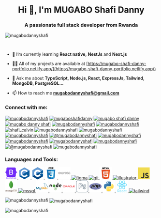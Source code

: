 <h1 align="center">Hi 👋, I'm MUGABO Shafi Danny</h1>
<h3 align="center">A passionate full stack developer from Rwanda</h3>

<p align="left"> <img src="https://komarev.com/ghpvc/?username=mugabodannyshafi&label=Profile%20views&color=0e75b6&style=flat" alt="mugabodannyshafi" /> </p>

<p align="left"> <a href="https://twitter.com/" target="blank"><img src="https://img.shields.io/twitter/follow/?logo=twitter&style=for-the-badge" alt="" /></a> </p>

- 🌱 I’m currently learning **React native,** **NestJs** and **Next.js**

- 👨‍💻 All of my projects are available at [https://mugabo-shafi-danny-portfolio.netlify.app/](https://mugabo-shafi-danny-portfolio.netlify.app/)

- 💬 Ask me about **TypeScript, Node.js, React, ExpressJs, Tailwind, MongoDB, PostgreSQL...**

- 📫 How to reach me **mugabodannyshafi@gmail.com**

<h3 align="left">Connect with me:</h3>
<p align="left">
<a href="https://codepen.io/mugabodannyshafi" target="blank"><img align="center" src="https://raw.githubusercontent.com/rahuldkjain/github-profile-readme-generator/master/src/images/icons/Social/codepen.svg" alt="mugabodannyshafi" height="30" width="40" /></a>
<a href="https://dev.to/mugaboshafidanny" target="blank"><img align="center" src="https://raw.githubusercontent.com/rahuldkjain/github-profile-readme-generator/master/src/images/icons/Social/devto.svg" alt="mugaboshafidanny" height="30" width="40" /></a>
<a href="https://linkedin.com/in/mugabo shafi danny" target="blank"><img align="center" src="https://raw.githubusercontent.com/rahuldkjain/github-profile-readme-generator/master/src/images/icons/Social/linked-in-alt.svg" alt="mugabo shafi danny" height="30" width="40" /></a>
<a href="https://stackoverflow.com/users/mugabo danny shafi" target="blank"><img align="center" src="https://raw.githubusercontent.com/rahuldkjain/github-profile-readme-generator/master/src/images/icons/Social/stack-overflow.svg" alt="mugabo danny shafi" height="30" width="40" /></a>
<a href="https://codesandbox.com/mugabodannyshafi" target="blank"><img align="center" src="https://raw.githubusercontent.com/rahuldkjain/github-profile-readme-generator/master/src/images/icons/Social/codesandbox.svg" alt="mugabodannyshafi" height="30" width="40" /></a>
<a href="https://kaggle.com/mugabodannyshafi" target="blank"><img align="center" src="https://raw.githubusercontent.com/rahuldkjain/github-profile-readme-generator/master/src/images/icons/Social/kaggle.svg" alt="mugabodannyshafi" height="30" width="40" /></a>
<a href="https://instagram.com/shafi_calvin" target="blank"><img align="center" src="https://raw.githubusercontent.com/rahuldkjain/github-profile-readme-generator/master/src/images/icons/Social/instagram.svg" alt="shafi_calvin" height="30" width="40" /></a>
<a href="https://dribbble.com/mugabodannyshafi" target="blank"><img align="center" src="https://raw.githubusercontent.com/rahuldkjain/github-profile-readme-generator/master/src/images/icons/Social/dribbble.svg" alt="mugabodannyshafi" height="30" width="40" /></a>
<a href="https://www.behance.net/mugabodannyshafi" target="blank"><img align="center" src="https://raw.githubusercontent.com/rahuldkjain/github-profile-readme-generator/master/src/images/icons/Social/behance.svg" alt="mugabodannyshafi" height="30" width="40" /></a>
<a href="https://hashnode.com/mugabodannyshafi" target="blank"><img align="center" src="https://raw.githubusercontent.com/rahuldkjain/github-profile-readme-generator/master/src/images/icons/Social/hashnode.svg" alt="mugabodannyshafi" height="30" width="40" /></a>
<a href="https://medium.com/@mugabodannyshafi" target="blank"><img align="center" src="https://raw.githubusercontent.com/rahuldkjain/github-profile-readme-generator/master/src/images/icons/Social/medium.svg" alt="@mugabodannyshafi" height="30" width="40" /></a>
<a href="https://www.codechef.com/users/mugabodannyshafi" target="blank"><img align="center" src="https://cdn.jsdelivr.net/npm/simple-icons@3.1.0/icons/codechef.svg" alt="mugabodannyshafi" height="30" width="40" /></a>
<a href="https://www.hackerrank.com/mugabodannyshafi" target="blank"><img align="center" src="https://raw.githubusercontent.com/rahuldkjain/github-profile-readme-generator/master/src/images/icons/Social/hackerrank.svg" alt="mugabodannyshafi" height="30" width="40" /></a>
<a href="https://codeforces.com/profile/mugabodannyshafi" target="blank"><img align="center" src="https://raw.githubusercontent.com/rahuldkjain/github-profile-readme-generator/master/src/images/icons/Social/codeforces.svg" alt="mugabodannyshafi" height="30" width="40" /></a>
<a href="https://www.leetcode.com/mugabodannyshafi" target="blank"><img align="center" src="https://raw.githubusercontent.com/rahuldkjain/github-profile-readme-generator/master/src/images/icons/Social/leet-code.svg" alt="mugabodannyshafi" height="30" width="40" /></a>
<a href="https://www.hackerearth.com/@mugabodannyshafi" target="blank"><img align="center" src="https://raw.githubusercontent.com/rahuldkjain/github-profile-readme-generator/master/src/images/icons/Social/hackerearth.svg" alt="@mugabodannyshafi" height="30" width="40" /></a>
<a href="https://www.topcoder.com/members/mugabodannyshafi" target="blank"><img align="center" src="https://raw.githubusercontent.com/rahuldkjain/github-profile-readme-generator/master/src/images/icons/Social/topcoder.svg" alt="mugabodannyshafi" height="30" width="40" /></a>
</p>

<h3 align="left">Languages and Tools:</h3>
<p align="left"> <a href="https://getbootstrap.com" target="_blank" rel="noreferrer"> <img src="https://raw.githubusercontent.com/devicons/devicon/master/icons/bootstrap/bootstrap-plain-wordmark.svg" alt="bootstrap" width="40" height="40"/> </a> <a href="https://www.cprogramming.com/" target="_blank" rel="noreferrer"> <img src="https://raw.githubusercontent.com/devicons/devicon/master/icons/c/c-original.svg" alt="c" width="40" height="40"/> </a> <a href="https://www.w3schools.com/cpp/" target="_blank" rel="noreferrer"> <img src="https://raw.githubusercontent.com/devicons/devicon/master/icons/cplusplus/cplusplus-original.svg" alt="cplusplus" width="40" height="40"/> </a> <a href="https://www.w3schools.com/css/" target="_blank" rel="noreferrer"> <img src="https://raw.githubusercontent.com/devicons/devicon/master/icons/css3/css3-original-wordmark.svg" alt="css3" width="40" height="40"/> </a> <a href="https://expressjs.com" target="_blank" rel="noreferrer"> <img src="https://raw.githubusercontent.com/devicons/devicon/master/icons/express/express-original-wordmark.svg" alt="express" width="40" height="40"/> </a> <a href="https://www.figma.com/" target="_blank" rel="noreferrer"> <img src="https://www.vectorlogo.zone/logos/figma/figma-icon.svg" alt="figma" width="40" height="40"/> </a> <a href="https://git-scm.com/" target="_blank" rel="noreferrer"> <img src="https://www.vectorlogo.zone/logos/git-scm/git-scm-icon.svg" alt="git" width="40" height="40"/> </a> <a href="https://www.w3.org/html/" target="_blank" rel="noreferrer"> <img src="https://raw.githubusercontent.com/devicons/devicon/master/icons/html5/html5-original-wordmark.svg" alt="html5" width="40" height="40"/> </a> <a href="https://www.adobe.com/in/products/illustrator.html" target="_blank" rel="noreferrer"> <img src="https://www.vectorlogo.zone/logos/adobe_illustrator/adobe_illustrator-icon.svg" alt="illustrator" width="40" height="40"/> </a> <a href="https://developer.mozilla.org/en-US/docs/Web/JavaScript" target="_blank" rel="noreferrer"> <img src="https://raw.githubusercontent.com/devicons/devicon/master/icons/javascript/javascript-original.svg" alt="javascript" width="40" height="40"/> </a> <a href="https://www.mongodb.com/" target="_blank" rel="noreferrer"> <img src="https://raw.githubusercontent.com/devicons/devicon/master/icons/mongodb/mongodb-original-wordmark.svg" alt="mongodb" width="40" height="40"/> </a> <a href="https://www.microsoft.com/en-us/sql-server" target="_blank" rel="noreferrer"> <img src="https://www.svgrepo.com/show/303229/microsoft-sql-server-logo.svg" alt="mssql" width="40" height="40"/> </a> <a href="https://www.mysql.com/" target="_blank" rel="noreferrer"> <img src="https://raw.githubusercontent.com/devicons/devicon/master/icons/mysql/mysql-original-wordmark.svg" alt="mysql" width="40" height="40"/> </a> <a href="https://nodejs.org" target="_blank" rel="noreferrer"> <img src="https://raw.githubusercontent.com/devicons/devicon/master/icons/nodejs/nodejs-original-wordmark.svg" alt="nodejs" width="40" height="40"/> </a> <a href="https://www.oracle.com/" target="_blank" rel="noreferrer"> <img src="https://raw.githubusercontent.com/devicons/devicon/master/icons/oracle/oracle-original.svg" alt="oracle" width="40" height="40"/> </a> <a href="https://www.photoshop.com/en" target="_blank" rel="noreferrer"> <img src="https://raw.githubusercontent.com/devicons/devicon/master/icons/photoshop/photoshop-line.svg" alt="photoshop" width="40" height="40"/> </a> <a href="https://www.php.net" target="_blank" rel="noreferrer"> <img src="https://raw.githubusercontent.com/devicons/devicon/master/icons/php/php-original.svg" alt="php" width="40" height="40"/> </a> <a href="https://www.python.org" target="_blank" rel="noreferrer"> <img src="https://raw.githubusercontent.com/devicons/devicon/master/icons/python/python-original.svg" alt="python" width="40" height="40"/> </a> <a href="https://reactjs.org/" target="_blank" rel="noreferrer"> <img src="https://raw.githubusercontent.com/devicons/devicon/master/icons/react/react-original-wordmark.svg" alt="react" width="40" height="40"/> </a> <a href="https://tailwindcss.com/" target="_blank" rel="noreferrer"> <img src="https://www.vectorlogo.zone/logos/tailwindcss/tailwindcss-icon.svg" alt="tailwind" width="40" height="40"/> </a> </p>

<p><img align="left" src="https://github-readme-stats.vercel.app/api/top-langs?username=mugabodannyshafi&show_icons=true&locale=en&layout=compact" alt="mugabodannyshafi" /></p>

<p>&nbsp;<img align="center" src="https://github-readme-stats.vercel.app/api?username=mugabodannyshafi&show_icons=true&locale=en" alt="mugabodannyshafi" /></p>

<p><img align="center" src="https://github-readme-streak-stats.herokuapp.com/?user=mugabodannyshafi&" alt="mugabodannyshafi" /></p>
